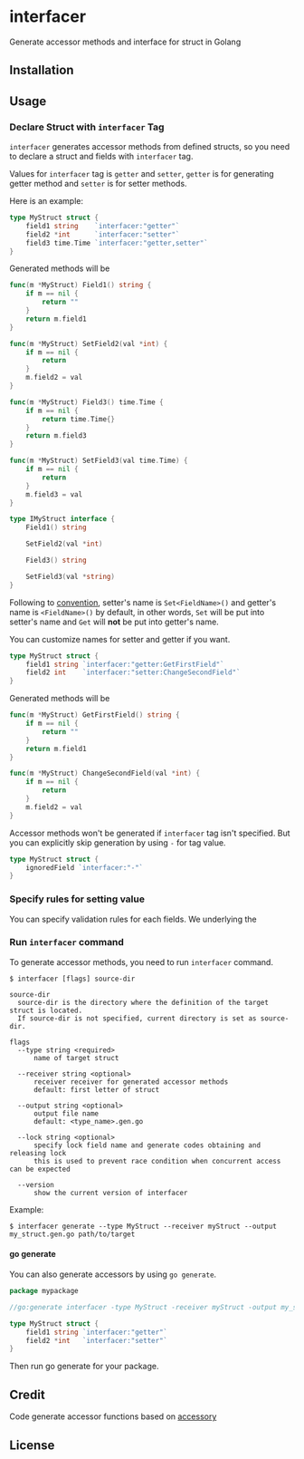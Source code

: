# interfacer

Generate accessor methods and interface for struct in Golang

## Installation

## Usage

### Declare Struct with `interfacer` Tag

`interfacer` generates accessor methods from defined structs, so you need to declare a struct and fields with `interfacer` tag.

Values for `interfacer` tag is `getter` and `setter`, `getter` is for generating getter method and `setter` is for setter methods.

Here is an example:

```go
type MyStruct struct {
    field1 string    `interfacer:"getter"`
    field2 *int      `interfacer:"setter"`
    field3 time.Time `interfacer:"getter,setter"`
}
```

Generated methods will be
```go
func(m *MyStruct) Field1() string {
    if m == nil {
        return ""
    }
    return m.field1
}

func(m *MyStruct) SetField2(val *int) {
    if m == nil {
        return
    }
    m.field2 = val
}

func(m *MyStruct) Field3() time.Time {
    if m == nil {
        return time.Time{}
    }
    return m.field3
}

func(m *MyStruct) SetField3(val time.Time) {
    if m == nil {
        return
    }
    m.field3 = val
}

type IMyStruct interface {
	Field1() string

	SetField2(val *int)

	Field3() string

	SetField3(val *string)
}
```

Following to [convention](https://golang.org/doc/effective_go#Getters),
setter's name is `Set<FieldName>()` and getter's name is `<FieldName>()` by default,
in other words, `Set` will be put into setter's name and `Get` will **not** be put into getter's name.

You can customize names for setter and getter if you want.

```go
type MyStruct struct {
    field1 string `interfacer:"getter:GetFirstField"`
    field2 int    `interfacer:"setter:ChangeSecondField"`
}
```

Generated methods will be

```go
func(m *MyStruct) GetFirstField() string {
    if m == nil {
        return ""
    }
    return m.field1
}

func(m *MyStruct) ChangeSecondField(val *int) {
    if m == nil {
        return
    }
    m.field2 = val
}
```

Accessor methods won't be generated if `interfacer` tag isn't specified.
But you can explicitly skip generation by using `-` for tag value.

```go
type MyStruct struct {
    ignoredField `interfacer:"-"`
}
```

### Specify rules for setting value
You can specify validation rules for each fields.
We underlying the 

### Run `interfacer` command

To generate accessor methods, you need to run `interfacer` command.

```
$ interfacer [flags] source-dir

source-dir
  source-dir is the directory where the definition of the target struct is located.
  If source-dir is not specified, current directory is set as source-dir.

flags
  --type string <required>
      name of target struct

  --receiver string <optional>
      receiver receiver for generated accessor methods
      default: first letter of struct

  --output string <optional>
      output file name
      default: <type_name>.gen.go

  --lock string <optional>
      specify lock field name and generate codes obtaining and releasing lock
      this is used to prevent race condition when concurrent access can be expected

  --version
      show the current version of interfacer
```

Example:

```shell
$ interfacer generate --type MyStruct --receiver myStruct --output my_struct.gen.go path/to/target
```

#### go generate

You can also generate accessors by using `go generate`.

```go
package mypackage

//go:generate interfacer -type MyStruct -receiver myStruct -output my_struct.gen.go

type MyStruct struct {
    field1 string `interfacer:"getter"`
    field2 *int   `interfacer:"setter"`
}
```

Then run go generate for your package.

## Credit 

<!-- Code generate accessor functions based on [accessory](https://github.com/masaushi/accessory){target=_blank} -->
Code generate accessor functions based on <a href="https://github.com/masaushi/accessory" target="_blank">accessory</a>

## License
